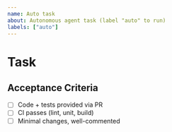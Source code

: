 ```yaml
---
name: Auto task
about: Autonomous agent task (label "auto" to run)
labels: ["auto"]
---
```


# Task
<!-- Describe the task. Paste your MASTER PROMPT section + acceptance criteria here. -->

## Acceptance Criteria
- [ ] Code + tests provided via PR
- [ ] CI passes (lint, unit, build)
- [ ] Minimal changes, well-commented
